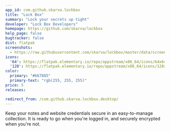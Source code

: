 ```yaml
---
app_id: com.github.skarva.lockbox
title: "Lock Box"
summary: "Lock your secrets up tight"
developer: "Lock Box Developers"
homepage: https://github.com/skarva/lockbox
help_page: false
bugtracker: false
dist: flatpak
screenshots:
  - https://raw.githubusercontent.com/skarva/lockbox/master/data/screenshot1.png
icons:
  '64': https://flatpak.elementary.io/repo/appstream/x86_64/icons/64x64/com.github.skarva.lockbox.png
  '128': https://flatpak.elementary.io/repo/appstream/x86_64/icons/128x128/com.github.skarva.lockbox.png
color:
  primary: "#667885"
  primary-text: "rgb(255, 255, 255)"
price: 5
releases:

redirect_from: /com.github.skarva.lockbox.desktop/
---
```


<p>Keep your notes and website credentials secure in an easy-to-manage collection. It is ready to go when you're logged in, and securely encrypted when you're not.</p>
